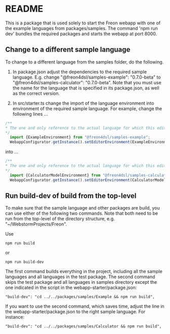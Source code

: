 # README
This is a package that is used solely to start the Freon webapp with one of the example languages 
from packages/samples. The command 'npm run dev' bundles the required packages and starts the webapp at port 8000.

## Change to a different sample language
To change to a different language from the samples folder, do the following.

1. In package.json adjust the dependencies to the required sample language. 
E.g. change "@freon4dsl/samples-example": "0.7.0-beta" to "@freon4dsl/samples-calculator": "0.7.0-beta". Note that 
you must use the name for the language that is specified in its package.json, as well as the correct version.

2. In src/starter.ts change the import of the language environment into environment of the required sample 
language. For example, change the following lines ...
```typescript
/**
* The one and only reference to the actual language for which this editor runs
*/
  import {ExampleEnvironment} from "@freon4dsl/samples-example";
  WebappConfigurator.getInstance().setEditorEnvironment(ExampleEnvironment.getInstance());
```

into ...

```typescript
/**
* The one and only reference to the actual language for which this editor runs
*/
  import {CalculatorModelEnvironment} from "@freon4dsl/samples-calculator";
  WebappConfigurator.getInstance().setEditorEnvironment(CalculatorModelEnvironment.getInstance());
```

## Run build-dev of build from the top-level 
To make sure that the sample language and other packages are build, you can use either of the following 
two commands. Note that both need to be run from the top-level of the directory structure, e.g. 
"~/WebstormProjects/Freon".

Use

```
npm run build
```
or 
```
npm run build-dev
```

The first command builds everything in the project, including all the sample languages and all languages in the test package. 
The second command skips the test package and all languages in samples directory except the one indicated in the script
in the webapp-starter/package.json:
```
"build-dev": "cd ../../packages/samples/Example && npm run build",
```
If you want to use the second command, which saves time, adjust the line in the webapp-starter/package.json to the right sample
language. For instance:
```
"build-dev": "cd ../../packages/samples/Calculator && npm run build",
```
